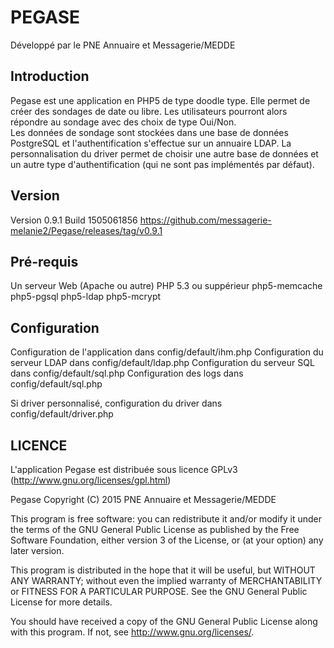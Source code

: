PEGASE
======

Développé par le PNE Annuaire et Messagerie/MEDDE

Introduction
------------

Pegase est une application en PHP5 de type doodle type. Elle permet de créer des sondages de date ou libre. Les utilisateurs pourront alors répondre au sondage avec des choix de type Oui/Non.  
Les données de sondage sont stockées dans une base de données PostgreSQL et l'authentification s'effectue sur un annuaire LDAP. La personnalisation du driver permet de choisir une autre base de données et un autre type d'authentification (qui ne sont pas implémentés par défaut).

Version
-------

Version 0.9.1
Build 1505061856
https://github.com/messagerie-melanie2/Pegase/releases/tag/v0.9.1

Pré-requis
------------

Un serveur Web (Apache ou autre)
PHP 5.3 ou suppérieur
php5-memcache
php5-pgsql
php5-ldap
php5-mcrypt

Configuration
-------------

Configuration de l'application dans config/default/ihm.php
Configuration du serveur LDAP dans config/default/ldap.php
Configuration du serveur SQL dans config/default/sql.php
Configuration des logs dans config/default/sql.php

Si driver personnalisé, configuration du driver dans config/default/driver.php

LICENCE
-------

L'application Pegase est distribuée sous licence GPLv3 (http://www.gnu.org/licenses/gpl.html)

Pegase Copyright (C) 2015 PNE Annuaire et Messagerie/MEDDE

This program is free software: you can redistribute it and/or modify it under the terms of the GNU General Public License as published by the Free Software Foundation, either version 3 of the License, or (at your option) any later version.

This program is distributed in the hope that it will be useful, but WITHOUT ANY WARRANTY; without even the implied warranty of MERCHANTABILITY or FITNESS FOR A PARTICULAR PURPOSE. See the GNU General Public License for more details.

You should have received a copy of the GNU General Public License along with this program. If not, see http://www.gnu.org/licenses/.